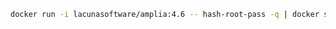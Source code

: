 ﻿```sh
docker run -i lacunasoftware/amplia:4.6 -- hash-root-pass -q | docker secret create amplia_root_password_hash -
```
